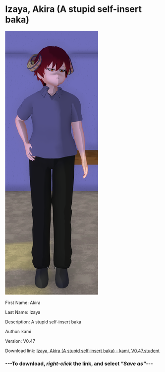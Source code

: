 # Izaya, Akira (A stupid self-insert baka)

<img src = "https://raw.githubusercontent.com/Arbiter1223/Daigaku-Gurashi-Custom-Students/master/Students/Files/Izaya%2C%20Akira%20(A%20stupid%20self-insert%20baka).png">

First Name: Akira

Last Name: Izaya

Description: A stupid self-insert baka

Author: kami

Version: V0.47

Download link: <a href="https://raw.githubusercontent.com/Arbiter1223/Daigaku-Gurashi-Custom-Students/master/Students/Files/Izaya%2C%20Akira%20(A%20stupid%20self-insert%20baka)%20-%20kami%2C%20V0.47.student">Izaya, Akira (A stupid self-insert baka) - kami, V0.47.student</a>

### ---**To download, _right-click_ the link, and select _"Save as"_**---
